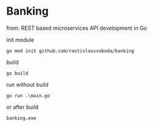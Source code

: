 # Banking

from: REST based microservices API development in Go

init module

```
go mod init github.com/rastislavsvoboda/banking
```

build

```
go build
```

run without build

```
go run .\main.go
```

or after build

```
banking.exe
```